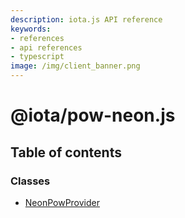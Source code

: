 ```yaml
---
description: iota.js API reference
keywords:
- references
- api references
- typescript
image: /img/client_banner.png
---
```

# @iota/pow-neon.js

## Table of contents

### Classes

- [NeonPowProvider](classes/NeonPowProvider.md)
